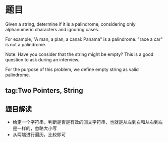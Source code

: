 # 题目
Given a string, determine if it is a palindrome, considering only alphanumeric characters and ignoring cases.

For example,
"A man, a plan, a canal: Panama" is a palindrome.
"race a car" is not a palindrome.

Note:
Have you consider that the string might be empty? This is a good question to ask during an interview.

For the purpose of this problem, we define empty string as valid palindrome.

## tag:Two Pointers, String

## 题目解读
* 给定一个字符串，判断是否是有效的回文字符串，也就是从左到右和从右到左是一样的，忽略大小写
* 从两端进行遍历，比较即可